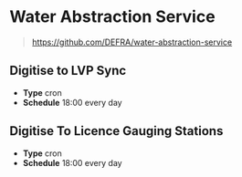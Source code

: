 # Water Abstraction Service

> <https://github.com/DEFRA/water-abstraction-service>

## Digitise to LVP Sync

- **Type** cron
- **Schedule** 18:00 every day

## Digitise To Licence Gauging Stations

- **Type** cron
- **Schedule** 18:00 every day
